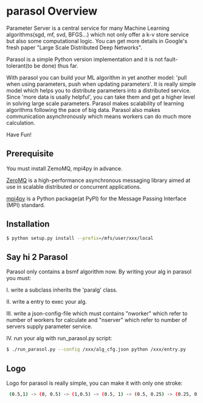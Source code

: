 parasol Overview
================

Parameter Server is a central service for many Machine Learning algorithms(sgd, mf, svd, BFGS...) which not only offer a k-v store service but also some computational logic. You can get more details in Google's fresh paper "Large Scale Distributed Deep Networks".

Parasol is a simple Python version implementation and it is not fault-tolerant(to be done) thus far.

With parasol you can build your ML algorithm in yet another model: 'pull when using parameters, push when updating parameters'. It is really simple model which helps you to distribute parameters into a distributed service. Since 'more data is usally helpful', you can take them and get a higher level in solving large scale parameters. Parasol makes scalability of learning algorithms following the pace of big data. Parasol also makes communication asynchronously which means workers can do much more calculation.

Have Fun!

Prerequisite
------------
You must install ZemoMQ, mpi4py in advance.

[ZeroMQ](http://zeromq.org) is a high-performance asynchronous messaging library aimed at use in scalable distributed or concurrent applications.

[mpi4py](http://mpi4py.scipy.org) is a Python package(at PyPI) for the Message Passing Interface (MPI) standard.

Installation
------------

``` bash
$ python setup.py install --prefix=/mfs/user/xxx/local
```

Say hi 2 Parasol
----------------
Parasol only contains a bsmf algorithm now. By writing your alg in parasol you must:

I. write a subclass inherits the 'paralg' class.

II. write a entry to exec your alg.

III. write a json-config-file which must contains "nworker" which refer to number of workers for calculate and "nserver" which refer to number of servers supply parameter service.

IV. run your alg with run_parasol.py script:

``` bash
$ ./run_parasol.py --config /xxx/alg_cfg.json python /xxx/entry.py
```

Logo
----
Logo for parasol is really simple, you can make it with only one stroke:

``` bash
 (0.5,1) -> (0, 0.5) -> (1,0.5) -> (0.5, 1) -> (0.5, 0.25) -> (0.25, 0.25)
```
